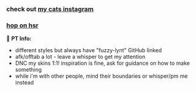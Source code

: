 ### check out [my cats instagram](https://instagram.com/gaga_and_me)
### [hop on hsr](https://lynton-star-rail.carrd.co/)

🐾 **PT Info:**
- different styles but always have "fuzzy-lynt" GitHub linked
- afk/offtab a lot - leave a whisper to get my attention
- DNC my skins 1:1! inspiration is fine, ask for guidance on how to make something
- while i'm with other people, mind their boundaries or whisper/pm me instead
